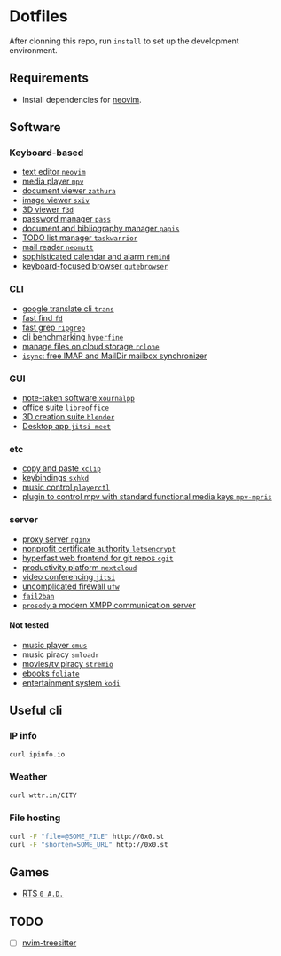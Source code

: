 # Dotfiles

After clonning this repo, run `install` to set up the development environment.

## Requirements

- Install dependencies for [neovim](https://github.com/neovim/neovim).

## Software

### Keyboard-based

- [text editor `neovim`](https://neovim.io/)
- [media player `mpv`](https://mpv.io/)
- [document viewer `zathura`](https://pwmt.org/projects/zathura/)
- [image viewer `sxiv`](https://github.com/muennich/sxiv)
- [3D viewer `f3d`](https://kitware.github.io/F3D)
- [password manager `pass`](https://www.passwordstore.org/)
- [document and bibliography manager `papis`](https://github.com/papis/papis)
- [TODO list manager `taskwarrior`](https://taskwarrior.org/)
- [mail reader `neomutt`](https://neomutt.org/)
- [sophisticated calendar and alarm `remind`](https://dianne.skoll.ca/projects/remind/)
- [keyboard-focused browser `qutebrowser`](https://qutebrowser.org/)

### CLI

- [google translate cli `trans`](https://github.com/soimort/translate-shell/)
- [fast find `fd`](https://github.com/sharkdp/fd)
- [fast grep `ripgrep`](https://github.com/BurntSushi/ripgrep)
- [cli benchmarking `hyperfine`](https://github.com/sharkdp/hyperfine)
- [manage files on cloud storage `rclone`](https://rclone.org/)
- [`isync`: free IMAP and MailDir mailbox synchronizer](https://isync.sourceforge.io/)

### GUI

- [note-taken software `xournalpp`](https://xournalpp.github.io/)
- [office suite `libreoffice`](https://www.libreoffice.org/)
- [3D creation suite `blender`](https://www.blender.org/)
- [Desktop app `jitsi meet`](https://github.com/jitsi/jitsi-meet-electron)

### etc

- [copy and paste `xclip`](https://github.com/astrand/xclip)
- [keybindings `sxhkd`](https://github.com/baskerville/sxhkd)
- [music control `playerctl`](https://github.com/altdesktop/playerctl)
- [plugin to control mpv with standard functional media keys `mpv-mpris`](https://github.com/hoyon/mpv-mpris)

### server

- [proxy server `nginx`](https://nginx.org/en/)
- [nonprofit certificate authority `letsencrypt`](https://letsencrypt.org/)
- [hyperfast web frontend for git repos `cgit`](https://git.zx2c4.com/cgit/about/)
- [productivity platform `nextcloud`](https://nextcloud.com/)
- [video conferencing `jitsi`](https://jitsi.org/)
- [uncomplicated firewall `ufw`]()
- [`fail2ban`](https://www.fail2ban.org/wiki/index.php/Main_Page)
- [`prosody` a modern XMPP communication server](https://prosody.im/)

#### Not tested

- [music player `cmus`](https://cmus.github.io/)
- music piracy `smloadr`
- [movies/tv piracy `stremio`](https://www.stremio.com/)
- [ebooks `foliate`](https://johnfactotum.github.io/foliate/)
- [entertainment system `kodi`](https://kodi.tv/)

## Useful cli

### IP info

```bash
curl ipinfo.io
```

### Weather

```bash
curl wttr.in/CITY
```

### File hosting

```bash
curl -F "file=@SOME_FILE" http://0x0.st
curl -F "shorten=SOME_URL" http://0x0.st
```

## Games

- [RTS `0 A.D.`](https://play0ad.com/)

## TODO

- [ ] [nvim-treesitter](https://github.com/nvim-treesitter/nvim-treesitter)
